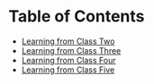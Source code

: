 # Table of Contents 

- [Learning from Class Two](/growthMindSet.md)
- [Learning from Class Three](/read01reflection.md)
- [Learning from Class Four](/read02texteditor.md)
- [Learning from Class Five](/read03revisionsandthecloud.md)


                             

